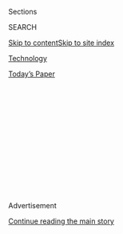 <div id="app">

<div>

<div>

<div>

<div class="NYTAppHideMasthead css-1q2w90k e1suatyy0">

<div class="section css-ui9rw0 e1suatyy2">

<div class="css-eph4ug er09x8g0">

<div class="css-6n7j50">

</div>

<span class="css-1dv1kvn">Sections</span>

<div class="css-10488qs">

<span class="css-1dv1kvn">SEARCH</span>

</div>

[Skip to content](#site-content)[Skip to site
index](#site-index)

</div>

<div id="masthead-section-label" class="css-1wr3we4 eaxe0e00">

[Technology](https://www.nytimes.com/section/technology)

</div>

<div class="css-10698na e1huz5gh0">

</div>

</div>

<div id="masthead-bar-one" class="section hasLinks css-15hmgas e1csuq9d3">

<div class="css-uqyvli e1csuq9d0">

</div>

<div class="css-1uqjmks e1csuq9d1">

</div>

<div class="css-9e9ivx">

[](https://myaccount.nytimes.com/auth/login?response_type=cookie&client_id=vi)

</div>

<div class="css-1bvtpon e1csuq9d2">

[Today’s
Paper](https://www.nytimes.com/section/todayspaper)

</div>

</div>

</div>

</div>

<div data-aria-hidden="false">

<div id="site-content" data-role="main">

<div>

<div class="css-1aor85t" style="opacity:0.000000001;z-index:-1;visibility:hidden">

<div class="css-1hqnpie">

<div class="css-epjblv">

<span class="css-17xtcya">[Technology](/section/technology)</span><span class="css-x15j1o">|</span><span class="css-fwqvlz">Congress
Doesn’t Get Big Tech. By
Design.</span>

</div>

<div class="css-k008qs">

<div class="css-1iwv8en">

<span class="css-18z7m18"></span>

<div>

</div>

</div>

<span class="css-1n6z4y">https://nyti.ms/309BcvJ</span>

<div class="css-1705lsu">

<div class="css-4xjgmj">

<div class="css-4skfbu" data-role="toolbar" data-aria-label="Social Media Share buttons, Save button, and Comments Panel with current comment count" data-testid="share-tools">

  - 
  - 
  - 
  - 
    
    <div class="css-6n7j50">
    
    </div>

  - 

</div>

</div>

</div>

</div>

</div>

</div>

<div id="NYT_TOP_BANNER_REGION" class="css-13pd83m">

</div>

<div id="top-wrapper" class="css-1sy8kpn">

<div id="top-slug" class="css-l9onyx">

Advertisement

</div>

[Continue reading the main
story](#after-top)

<div class="ad top-wrapper" style="text-align:center;height:100%;display:block;min-height:250px">

<div id="top" class="place-ad" data-position="top" data-size-key="top">

</div>

</div>

<div id="after-top">

</div>

</div>

<div>

<div id="sponsor-wrapper" class="css-1hyfx7x">

<div id="sponsor-slug" class="css-19vbshk">

Supported by

</div>

[Continue reading the main
story](#after-sponsor)

<div id="sponsor" class="ad sponsor-wrapper" style="text-align:center;height:100%;display:block">

</div>

<div id="after-sponsor">

</div>

</div>

<div class="css-186x18t">

on tech

</div>

<div class="css-1vkm6nb ehdk2mb0">

# Congress Doesn’t Get Big Tech. By Design.

</div>

Members of Congress may say dumb things at the tech hearing, but it’s
not necessarily their fault.

<div class="css-79elbk" data-testid="photoviewer-wrapper">

<div class="css-z3e15g" data-testid="photoviewer-wrapper-hidden">

</div>

<div class="css-1a48zt4 ehw59r15" data-testid="photoviewer-children">

![<span class="css-16f3y1r e13ogyst0" data-aria-hidden="true">Mark
Zuckerberg, chief executive of Facebook, testified before the Senate in
2018.</span><span class="css-cnj6d5 e1z0qqy90" itemprop="copyrightHolder"><span class="css-1ly73wi e1tej78p0">Credit...</span><span><span>Tom
Brenner/The New York
Times</span></span></span>](https://static01.nyt.com/images/2020/07/29/business/29OnTech-congress-NL/merlin_136662141_d00edf4e-32e1-4792-838d-be6203b96ea3-articleLarge.jpg?quality=75&auto=webp&disable=upscale)

</div>

</div>

<div class="css-18e8msd">

<div class="css-vp77d3 epjyd6m0">

<div class="css-hus3qt ey68jwv0" data-aria-hidden="true">

[![Shira
Ovide](https://static01.nyt.com/images/2020/03/18/reader-center/author-shira-ovide/author-shira-ovide-thumbLarge-v2.png
"Shira Ovide")](https://www.nytimes.com/by/shira-ovide)

</div>

<div class="css-1baulvz">

By [<span class="css-1baulvz last-byline" itemprop="name">Shira
Ovide</span>](https://www.nytimes.com/by/shira-ovide)

</div>

</div>

  - July 29, 2020, <span class="css-epvm6">12:01 p.m.
    ET</span>

  - 
    
    <div class="css-4xjgmj">
    
    <div class="css-d8bdto" data-role="toolbar" data-aria-label="Social Media Share buttons, Save button, and Comments Panel with current comment count" data-testid="share-tools">
    
      - 
      - 
      - 
      - 
        
        <div class="css-6n7j50">
        
        </div>
    
      - 
    
    </div>
    
    </div>

</div>

</div>

<div class="section meteredContent css-1r7ky0e" name="articleBody" itemprop="articleBody">

<div class="css-1fanzo5 StoryBodyCompanionColumn">

<div class="css-53u6y8">

*This article is part of the On Tech newsletter. You can* [*sign up
here*](https://www.nytimes.com/newsletters/signup/OT) *to receive it
weekdays.*

I’ll make an easy prediction about [Wednesday’s congressional
hearing](https://www.nytimes.com/2020/07/28/technology/amazon-apple-facebook-google-antitrust-hearing.html)
into the power of big tech companies: Members of Congress will say dumb
things.

But please don’t believe that these people are too old or too clueless
to exercise effective oversight of tech superpowers.

This idea, which is prevalent inside of tech companies, lets the tech
giants off the hook for what they do. It shows a smug superiority that
is not a good look. And it ignores that tech companies are built around
software that is designed not to be understood by outsiders.

*(*[*Follow The Times’s live coverage of the
hearing.*](https://www.nytimes.com/live/2020/07/29/technology/tech-ceos-hearing-testimony)*)*

After Mark Zuckerberg’s [first turns in the congressional hot
seat](https://www.nytimes.com/2018/04/12/technology/mark-zuckerberg-testimony.html)
two years ago, people inside of Facebook thought that [their boss had
completely dominated those old
fogies](https://www.wired.com/story/sigh-of-relief-inside-facebook/).
I’ve heard this from Facebook executives. Their conclusions have
worried me.

</div>

</div>

<div class="css-1fanzo5 StoryBodyCompanionColumn">

<div class="css-53u6y8">

Members of Congress were fairly blamed for not understanding Facebook,
but Zuckerberg didn’t get enough blame for failing to make Facebook
understood. He
[dodged](https://www.nytimes.com/2018/04/10/technology/zuckerberg-elections-russia-data-privacy.html),
[occasionally
misled](https://www.washingtonpost.com/news/fact-checker/wp/2018/04/13/fact-checking-mark-zuckerbergs-testimony-on-facebook-and-data-collection/)
and essentially [tried to say as little as
possible](https://www.bloomberg.com/opinion/articles/2018-04-12/mark-zuckerberg-refuses-to-admit-how-facebook-works)
about how Facebook works. At points, he didn’t seem to know how Facebook
worked, either.

Executives from Facebook, Google, Amazon and Apple at [a hearing last
year](https://www.nytimes.com/2019/07/16/technology/big-tech-antitrust-hearing.html)
likewise seemed to intentionally deflect or dismiss what were generally
excellent questions from lawmakers. (Seriously, I could have stared at
C-SPAN for many more hours.) No one inside the big tech companies should
have felt like they “won.”

To be fair, that is part of the theatrics of all congressional hearings.
Members of Congress grandstand and witnesses generally try to be
inoffensive or run out the
clock.

<div id="NYT_MAIN_CONTENT_1_REGION" class="css-9tf9ac">

<div>

<div id="styln-election-promo" class="section interactive-content interactive-size-medium css-1ftcdic">

<div class="css-17ih8de interactive-body">

<div id="styln-briefing-block">

<div class="briefing-block-header-section">

# [Live Updates: Big Tech Hearing](https://www.nytimes.com/live/2020/07/29/technology/tech-ceos-hearing-testimony?action=click&pgtype=Article&state=default&region=MAIN_CONTENT_1&context=storylines_live_updates)

</div>

<div class="briefing-block-lb-items">

<div class="briefing-block-update-time active">

[26m
ago](https://www.nytimes.com/live/2020/07/29/technology/tech-ceos-hearing-testimony?action=click&pgtype=Article&state=default&region=MAIN_CONTENT_1&context=storylines_live_updates#what-ceos-said)

</div>

<div>

[Here’s a tally of the C.E.O.s’ catchphrases. Follow along as we update
it
live.](https://www.nytimes.com/live/2020/07/29/technology/tech-ceos-hearing-testimony?action=click&pgtype=Article&state=default&region=MAIN_CONTENT_1&context=storylines_live_updates#what-ceos-said)

</div>

<div class="briefing-block-update-time active">

[38m
ago](https://www.nytimes.com/live/2020/07/29/technology/tech-ceos-hearing-testimony?action=click&pgtype=Article&state=default&region=MAIN_CONTENT_1&context=storylines_live_updates#republicans-immediately-raise-bias-concerns-about-platforms)

</div>

<div>

[Republicans immediately raise bias concerns about
platforms.](https://www.nytimes.com/live/2020/07/29/technology/tech-ceos-hearing-testimony?action=click&pgtype=Article&state=default&region=MAIN_CONTENT_1&context=storylines_live_updates#republicans-immediately-raise-bias-concerns-about-platforms)

</div>

<div class="briefing-block-update-time active">

[1h
ago](https://www.nytimes.com/live/2020/07/29/technology/tech-ceos-hearing-testimony?action=click&pgtype=Article&state=default&region=MAIN_CONTENT_1&context=storylines_live_updates#lawmaker-americans-should-not-bow-before-the-emperors-of-the-online-economy)

</div>

<div>

[Lawmaker: Americans should not ‘bow before the emperors of the online
economy.’](https://www.nytimes.com/live/2020/07/29/technology/tech-ceos-hearing-testimony?action=click&pgtype=Article&state=default&region=MAIN_CONTENT_1&context=storylines_live_updates#lawmaker-americans-should-not-bow-before-the-emperors-of-the-online-economy)

</div>

</div>

<div class="briefing-block-footer">

<div class="briefing-block-footer-meta">

[See more
updates](https://www.nytimes.com/live/2020/07/29/technology/tech-ceos-hearing-testimony?action=click&pgtype=Article&state=default&region=MAIN_CONTENT_1&context=storylines_live_updates)

</div>

</div>

</div>

</div>

</div>

</div>

</div>

Yet it’s in everyone’s interest to complete this set of hearings [and
effectively address these central
questions:](https://www.nytimes.com/2020/05/22/technology/google-antitrust.html)
Are these big technology companies cheating to get a leg up over
competitors? If so, does that hurt all of us and what — if anything —
should the government do about it?

If members of Congress are confused about how to ask and answer these
questions, that’s partly because big tech companies *are* confusing.

</div>

</div>

<div class="css-1fanzo5 StoryBodyCompanionColumn">

<div class="css-53u6y8">

Few people on the outside can truly understand how Amazon influences the
prices of products we buy on its site or [at other
retailers](https://www.bloomberg.com/news/articles/2019-08-05/amazon-is-squeezing-sellers-that-offer-better-prices-on-walmart);
assess fears that Google [funnels people to its own
websites](https://themarkup.org/google-the-giant/2020/07/28/google-search-results-prioritize-google-products-over-competitors)
or that Apple [steers people to its own
apps](https://www.nytimes.com/interactive/2019/09/09/technology/apple-app-store-competition.html);
or peer into Facebook’s [strategy to squash rivals in their
cribs](https://www.nytimes.com/2018/12/05/technology/facebook-emails-privacy-data.html).
All of this is, by design, shrouded in secrecy and mystery.

Even many of the big tech companies now say that there needs to be more
federal oversight and rules regarding areas like protecting elections
and what constitutes appropriate speech online.

That means everyone — the tech companies, lawmakers and you and me —
have a vested interest in getting under the hood of these big companies
and seeing how they work.

This is a worthy goal — just as it was to assess the big banks after the
2008 financial crisis. Those banks also thought Congress was too
clueless to question them effectively. Maybe so, but [regulation came
anyway](https://www.nytimes.com/2010/07/16/business/16regulate.html).

*What questions do you have about the hearing and the power of big tech?
Send them to ontech@nytimes.com, and Shira will answer a selection in an
upcoming newsletter. Please include your full name and location.*

-----

## Don’t fall for these distractions at the hearing

Me again, taking another moment to talk about Wednesday’s hearing —
Sorry\! Not sorry\! — to explain what it is NOT about.

</div>

</div>

<div class="css-1fanzo5 StoryBodyCompanionColumn">

<div class="css-53u6y8">

**How big the tech companies are compared with the planet Jupiter:** In
his [prepared
testimony](https://docs.house.gov/meetings/JU/JU05/20200729/110883/HHRG-116-JU05-Wstate-BezosJ-20200729.pdf)
for Wednesday’s hearing, Amazon’s Jeff Bezos cited competition from the
grocery delivery service Instacart and mentioned the fast sales growth
of Walmart’s online shopping operation.

Sure, but online sales at those companies are a minuscule fraction of
Amazon’s. There will be a lot of slicing and dicing of data for
misdirection like this. Please ignore.

The assessment of tech company power is not solely about their size or
that of rivals. It is also about their *behavior*: Do big tech companies
tilt the game to their advantage in a way that creates less competition?

**Whether these sites show political bias:** We’ll hear a lot about this
today, because some conservatives and Republican politicians argue that
big tech companies habitually [squash
information](https://www.nytimes.com/2019/05/15/us/donald-trump-twitter-facebook-youtube.html)
reflecting conservative perspectives.

There’s little credible reporting to support this, but a root cause of
the concern is what I mentioned above: Outsiders can’t see or assess the
software that determines what information we see online. Black boxes
naturally create suspicion.

How tech companies influence what information we’re exposed to, and how
they fairly police what people say online, are complicated topics worthy
of debate. However, I’m not sure that there’s a direct connection
between those topics and the central question at Wednesday’s hearing: Do
big tech companies cheat to win?

**How many American jobs they create:** In [a letter to
Congress](https://docs.house.gov/meetings/JU/JU05/20200729/110883/HHRG-116-JU05-Wstate-PichaiS-20200729.pdf),
Google’s chief executive touted a (delicious sounding) brownie shop in
New York that drums up business from buying ads on Google. Bezos [talked
up](https://docs.house.gov/meetings/JU/JU05/20200729/110883/HHRG-116-JU05-Wstate-BezosJ-20200729.pdf)
Amazon training programs to pay for warehouse workers to move into
higher-paying careers.

</div>

</div>

<div class="css-1fanzo5 StoryBodyCompanionColumn">

<div class="css-53u6y8">

This is great\! We want American companies to create jobs and contribute
to economic growth. But companies that create jobs and support small
businesses can still break the law by unfairly exercising their power
and influence.

*If you don’t already get this newsletter in your inbox,* [*please sign
up here*](https://www.nytimes.com/newsletters/signup/OT)*.*

-----

## Before we go …

  - **How to support alternatives to Big Tech:** My colleague Brian X.
    Chen tells us how we can [help tech’s little
    guys](https://www.nytimes.com/2020/07/29/technology/personaltech/big-tech-power-how-to-fight.html)
    if we’re concerned about having choices. Brian suggests trying the
    search engine DuckDuckGo, the social network Mastodon and other
    alternatives to Big Tech products; advises us to buy used
    electronics to help repair shops and resellers; and asks us to
    consider paying for software we like from smaller companies rather
    than taking freebies from the tech giants.

  - **That coronavirus video was tailored to go wild:** My colleagues
    Sheera Frenkel and Davey Alba walked through [the stagecraft of a
    viral
    video](https://www.nytimes.com/2020/07/28/technology/virus-video-trump.html)
    that promoted an unproven coronavirus treatment as a miracle cure.
    With ingredients including an official-looking setting, people in
    white medical coats and the ability to clip the video and share it
    on social media easily, the video had been designed to appeal to
    those who don’t trust public health officials and want quick fixes
    to get past the pandemic.

  - **Can facial recognition technology be effective, unbiased and do
    more good than harm?** Those are questions raised by [this Reuters
    investigation](https://www.reuters.com/investigates/special-report/usa-riteaid-software/)
    into the use of the technology at 200 Rite Aid drugstores in the
    United States.
    
    Facial recognition systems that were intended partly to notify store
    workers about potential shoplifters were more likely to be installed
    at stores in neighborhoods with a large share of lower-income or
    Black or Latino residents, and shoppers were not generally told that
    their images were being captured and analyzed. At times the facial
    recognition software also misidentified people. Rite Aid told
    Reuters it had suspended use of the cameras.

### Hugs to this

This [dancing duet of a woman and
cat](https://www.tiktok.com/@bizqueen/video/6852740756692569349) is just
plain weird. (Thanks to the Bloomberg columnist [Tae
Kim](https://twitter.com/firstadopter) for bringing this TikTok video
into my life.)

-----

*We want to hear from you. Tell us what you think of this newsletter and
what else you’d like us to explore. You can reach us at*
[*ontech@nytimes.com.*](mailto:ontech@nytimes.com?subject=On%20Tech%20Feedback)
**

*If you don’t already get this newsletter in your inbox,* [*please sign
up here*](https://www.nytimes.com/newsletters/signup/OT)*.*

</div>

</div>

</div>

<div>

</div>

<div>

</div>

<div>

</div>

<div>

<div id="bottom-wrapper" class="css-1ede5it">

<div id="bottom-slug" class="css-l9onyx">

Advertisement

</div>

[Continue reading the main
story](#after-bottom)

<div id="bottom" class="ad bottom-wrapper" style="text-align:center;height:100%;display:block;min-height:90px">

</div>

<div id="after-bottom">

</div>

</div>

</div>

</div>

</div>

## Site Index

<div>

</div>

## Site Information Navigation

  - [© <span>2020</span> <span>The New York Times
    Company</span>](https://help.nytimes.com/hc/en-us/articles/115014792127-Copyright-notice)

<!-- end list -->

  - [NYTCo](https://www.nytco.com/)
  - [Contact
    Us](https://help.nytimes.com/hc/en-us/articles/115015385887-Contact-Us)
  - [Work with us](https://www.nytco.com/careers/)
  - [Advertise](https://nytmediakit.com/)
  - [T Brand Studio](http://www.tbrandstudio.com/)
  - [Your Ad
    Choices](https://www.nytimes.com/privacy/cookie-policy#how-do-i-manage-trackers)
  - [Privacy](https://www.nytimes.com/privacy)
  - [Terms of
    Service](https://help.nytimes.com/hc/en-us/articles/115014893428-Terms-of-service)
  - [Terms of
    Sale](https://help.nytimes.com/hc/en-us/articles/115014893968-Terms-of-sale)
  - [Site
    Map](https://spiderbites.nytimes.com)
  - [Help](https://help.nytimes.com/hc/en-us)
  - [Subscriptions](https://www.nytimes.com/subscription?campaignId=37WXW)

</div>

</div>

</div>

</div>
